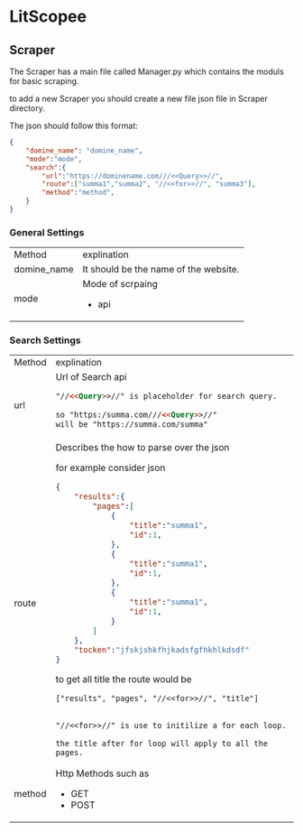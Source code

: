 # LitScopee

## Scraper

The Scraper has a main file called Manager.py which contains the moduls for basic scraping.

to add a new Scraper you should create a new file json file in Scraper directory.

The json should follow this format:
```json
{
    "domine_name": "domine_name",
    "mode":"mode",
    "search":{
        "url":"https://dominename.com///<<Query>>//",
        "route":["summa1","summa2", "//<<for>>//", "summa3"],
        "method":"method",
    }
}
```
### General Settings
<table>
<tr>
<td> Method </td> <td> explination </td>
</tr>
<tr>
<td> domine_name </td>
<td> It should be the name of the website. </td>
</tr>
<tr>
<td> mode </td>
<td> Mode of scrpaing

* api 
</td>
</tr>
</table>

### Search Settings


<table>
<tr>
<td> Method </td> <td> explination </td>
</tr>
<tr>
<td> url </td>
<td> Url of Search api

```html
"//<<Query>>//" is placeholder for search query.

so "https:/summa.com///<<Query>>//" 
will be "https://summa.com/summa"
```
 </td>
</tr>
<tr>
<td> route </td>
<td> Describes the how to parse over the json



for example consider json

```json
{
    "results":{
        "pages":[
            {
                "title":"summa1",
                "id":1,
            },
            {
                "title":"summa1",
                "id":1,
            },
            {
                "title":"summa1",
                "id":1,
            }
        ]
    },
    "tocken":"jfskjshkfhjkadsfgfhkhlkdsdf"
}

```
 to get all title the route would be
```
["results", "pages", "//<<for>>//", "title"]


"//<<for>>//" is use to initilize a for each loop.

the title after for loop will apply to all the pages.
```

</td>
</tr>
</tr>
<tr>
<td> method </td>
<td> Http Methods such as 

* GET
* POST
</td>
</tr>
</table>

